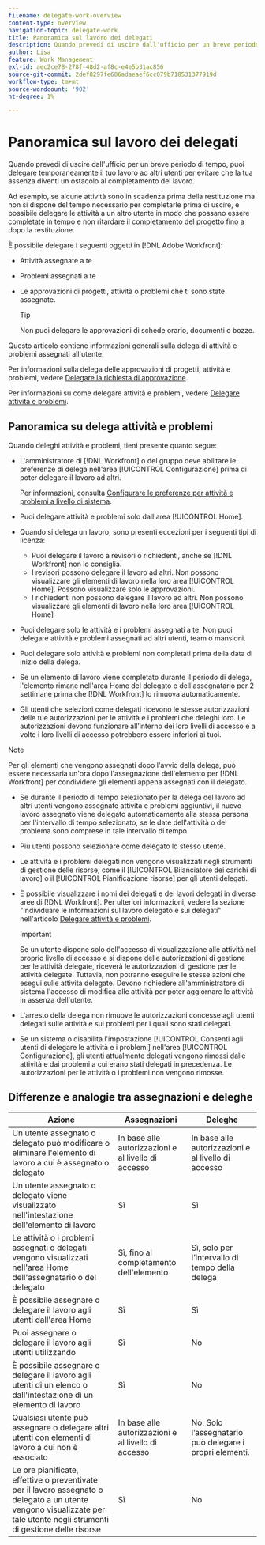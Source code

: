 ```yaml
---
filename: delegate-work-overview
content-type: overview
navigation-topic: delegate-work
title: Panoramica sul lavoro dei delegati
description: Quando prevedi di uscire dall'ufficio per un breve periodo di tempo, puoi delegare temporaneamente il tuo lavoro ad altri utenti per evitare che la tua assenza diventi un ostacolo al completamento del lavoro.
author: Lisa
feature: Work Management
exl-id: aec2ce78-278f-48d2-af8c-e4e5b31ac856
source-git-commit: 2def8297fe606adaeaef6cc079b718531377919d
workflow-type: tm+mt
source-wordcount: '902'
ht-degree: 1%

---
```


# Panoramica sul lavoro dei delegati

Quando prevedi di uscire dall&#39;ufficio per un breve periodo di tempo, puoi delegare temporaneamente il tuo lavoro ad altri utenti per evitare che la tua assenza diventi un ostacolo al completamento del lavoro.

Ad esempio, se alcune attività sono in scadenza prima della restituzione ma non si dispone del tempo necessario per completarle prima di uscire, è possibile delegare le attività a un altro utente in modo che possano essere completate in tempo e non ritardare il completamento del progetto fino a dopo la restituzione.

È possibile delegare i seguenti oggetti in [!DNL Adobe Workfront]:

<!--
  <li data-mc-conditions="QuicksilverOrClassic.Draft mode"> <p>Projects where you are designated as the Project Owner (not yet, not for the MVP)</p> </li>
  -->

* Attività assegnate a te
* Problemi assegnati a te
* Le approvazioni di progetti, attività o problemi che ti sono state assegnate.

  >[!TIP]
  >
  >   Non puoi delegare le approvazioni di schede orario, documenti o bozze.


Questo articolo contiene informazioni generali sulla delega di attività e problemi assegnati all&#39;utente.

Per informazioni sulla delega delle approvazioni di progetti, attività e problemi, vedere [Delegare la richiesta di approvazione](../../review-and-approve-work/manage-approvals/delegate-approval-requests.md).

Per informazioni su come delegare attività e problemi, vedere [Delegare attività e problemi](../../manage-work/delegate-work/how-to-delegate-work.md).

## Panoramica su delega attività e problemi

Quando deleghi attività e problemi, tieni presente quanto segue:

* L&#39;amministratore di [!DNL Workfront] o del gruppo deve abilitare le preferenze di delega nell&#39;area [!UICONTROL Configurazione] prima di poter delegare il lavoro ad altri.

  Per informazioni, consulta [Configurare le preferenze per attività e problemi a livello di sistema](../../administration-and-setup/set-up-workfront/configure-system-defaults/set-task-issue-preferences.md).

* Puoi delegare attività e problemi solo dall&#39;area [!UICONTROL Home].
* Quando si delega un lavoro, sono presenti eccezioni per i seguenti tipi di licenza:

   * Puoi delegare il lavoro a revisori o richiedenti, anche se [!DNL Workfront] non lo consiglia.
   * I revisori possono delegare il lavoro ad altri. Non possono visualizzare gli elementi di lavoro nella loro area [!UICONTROL Home]. Possono visualizzare solo le approvazioni.
   * I richiedenti non possono delegare il lavoro ad altri. Non possono visualizzare gli elementi di lavoro nella loro area [!UICONTROL Home]
* Puoi delegare solo le attività e i problemi assegnati a te. Non puoi delegare attività e problemi assegnati ad altri utenti, team o mansioni.
* Puoi delegare solo attività e problemi non completati prima della data di inizio della delega.
* Se un elemento di lavoro viene completato durante il periodo di delega, l&#39;elemento rimane nell&#39;area Home del delegato e dell&#39;assegnatario per 2 settimane prima che [!DNL Workfront] lo rimuova automaticamente.
* Gli utenti che selezioni come delegati ricevono le stesse autorizzazioni delle tue autorizzazioni per le attività e i problemi che deleghi loro. Le autorizzazioni devono funzionare all’interno dei loro livelli di accesso e a volte i loro livelli di accesso potrebbero essere inferiori ai tuoi.

>[!NOTE]
>
>  Per gli elementi che vengono assegnati dopo l&#39;avvio della delega, può essere necessaria un&#39;ora dopo l&#39;assegnazione dell&#39;elemento per [!DNL Workfront] per condividere gli elementi appena assegnati con il delegato.

* Se durante il periodo di tempo selezionato per la delega del lavoro ad altri utenti vengono assegnate attività e problemi aggiuntivi, il nuovo lavoro assegnato viene delegato automaticamente alla stessa persona per l&#39;intervallo di tempo selezionato, se le date dell&#39;attività o del problema sono comprese in tale intervallo di tempo.
* Più utenti possono selezionare come delegato lo stesso utente.
* Le attività e i problemi delegati non vengono visualizzati negli strumenti di gestione delle risorse, come il [!UICONTROL Bilanciatore dei carichi di lavoro] o il [!UICONTROL Pianificazione risorse] per gli utenti delegati.
* È possibile visualizzare i nomi dei delegati e dei lavori delegati in diverse aree di [!DNL Workfront]. Per ulteriori informazioni, vedere la sezione &quot;Individuare le informazioni sul lavoro delegato e sui delegati&quot; nell&#39;articolo [Delegare attività e problemi](../delegate-work/how-to-delegate-work.md).


  >[!IMPORTANT]
  >
  >  Se un utente dispone solo dell&#39;accesso di visualizzazione alle attività nel proprio livello di accesso e si dispone delle autorizzazioni di gestione per le attività delegate, riceverà le autorizzazioni di gestione per le attività delegate. Tuttavia, non potranno eseguire le stesse azioni che esegui sulle attività delegate. Devono richiedere all&#39;amministratore di sistema l&#39;accesso di modifica alle attività per poter aggiornare le attività in assenza dell&#39;utente.

* L&#39;arresto della delega non rimuove le autorizzazioni concesse agli utenti delegati sulle attività e sui problemi per i quali sono stati delegati.
* Se un sistema o disabilita l&#39;impostazione [!UICONTROL Consenti agli utenti di delegare le attività e i problemi] nell&#39;area [!UICONTROL Configurazione], gli utenti attualmente delegati vengono rimossi dalle attività e dai problemi a cui erano stati delegati in precedenza. Le autorizzazioni per le attività o i problemi non vengono rimosse.

## Differenze e analogie tra assegnazioni e deleghe

| Azione | Assegnazioni | Deleghe |
|--------------------------------------------------------------------------------------------------------------------------------|---------------------------------------|-----------------------------------------------------|
| Un utente assegnato o delegato può modificare o eliminare l&#39;elemento di lavoro a cui è assegnato o delegato | In base alle autorizzazioni e al livello di accesso | In base alle autorizzazioni e al livello di accesso |
| Un utente assegnato o delegato viene visualizzato nell&#39;intestazione dell&#39;elemento di lavoro | Sì | Sì |
| Le attività o i problemi assegnati o delegati vengono visualizzati nell&#39;area Home dell&#39;assegnatario o del delegato | Sì, fino al completamento dell&#39;elemento | Sì, solo per l’intervallo di tempo della delega |
| È possibile assegnare o delegare il lavoro agli utenti dall&#39;area Home | Sì | Sì |
| Puoi assegnare o delegare il lavoro agli utenti utilizzando | Sì | No |
| È possibile assegnare o delegare il lavoro agli utenti di un elenco o dall&#39;intestazione di un elemento di lavoro | Sì | No |
| Qualsiasi utente può assegnare o delegare altri utenti con elementi di lavoro a cui non è associato | In base alle autorizzazioni e al livello di accesso | No. Solo l’assegnatario può delegare i propri elementi. |
| Le ore pianificate, effettive o preventivate per il lavoro assegnato o delegato a un utente vengono visualizzate per tale utente negli strumenti di gestione delle risorse | Sì | No |
